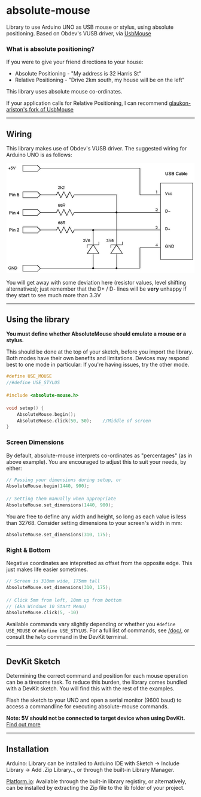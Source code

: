# absolute-mouse


Library to use Arduino UNO as USB mouse or stylus, using absolute positioning. Based on Obdev's VUSB driver, via [UsbMouse](https://github.com/meirm/UsbMouse)

### What is absolute positioning?
If you were to give your friend directions to your house:
 * Absolute Positioning - "My address is 32 Harris St"
 * Relative Positioning - "Drive 2km south, my house will be on the left"

This library uses absolute mouse co-ordinates.

If your application calls for Relative Positioning, I can recommend [glaukon-ariston's fork of UsbMouse](https://github.com/glaukon-ariston/UsbMouse)

---

## Wiring
This library makes use of Obdev's VUSB driver. The suggested wiring for Arduino UNO is as follows:

![vusb-schematic](./doc/schematic.jpg)

You will get away with some deviation here (resistor values, level shifting alternatives); just remember that the D+ / D- lines will be **very** unhappy if they start to see much more than 3.3V

---

## Using the library
**You must define whether AbsoluteMouse should emulate a mouse or a stylus.**

This should be done at the top of your sketch, before you import the library. Both modes have their own benefits and limitations.
Devices may respond best to one mode in particular: If you're having
issues, try the other mode.

```cpp
#define USE_MOUSE
//#define USE_STYLUS

#include <absolute-mouse.h>

void setup() {
    AbsoluteMouse.begin();
    AbsoluteMouse.click(50, 50);    //Middle of screen
}
```
### Screen Dimensions
By default, absolute-mouse interprets co-ordinates as "percentages" (as in above example). You are encouraged to adjust this to suit your needs, by either:

```cpp
// Passing your dimensions during setup, or
AbsoluteMouse.begin(1440, 900);

// Setting them manually when appropriate
AbsoluteMouse.set_dimensions(1440, 900);
```
You are free to define any width and height, so long as each value is less than 32768.
Consider setting dimensions to your screen's width in mm: 

```cpp
AbsoluteMouse.set_dimensions(310, 175);
```

### Right & Bottom

Negative coordinates are intepretted as offset from the opposite edge. This just makes life easier sometimes.
```cpp
// Screen is 310mm wide, 175mm tall
AbsoluteMouse.set_dimensions(310, 175);

// Click 5mm from left, 10mm up from bottom
// (Aka Windows 10 Start Menu)
AbsoluteMouse.click(5, -10)
```

Available commands vary slightly depending or whether you `#define USE_MOUSE` or `#define USE_STYLUS`. For a full list of commands, see [/doc/](https://github.com/todd-herbert/absolute-mouse/tree/main/doc/function_list/"), or consult the `help` command in the DevKit terminal.

---

## DevKit Sketch
Determining the correct command and position for each mouse operation can be a tiresome task. To reduce this burden, the library comes bundled with a DevKit sketch. You will find this with the rest of the examples.

Flash the sketch to your UNO and open a serial monitor (9600 baud) to access a commandline for executing absolute-mouse commands.

**Note: 5V should not be connected to target device when using DevKit.** <br />
[Find out more](doc/self-powered/warning.md)

---

## Installation

Arduino: Library can be installed to Arduino IDE with Sketch -> Include Library -> Add .Zip Library.., or through the built-in Library Manager.

[Platform.io](https://platformio.org/): Available through the built-in library registiry, or alternatively, can be installed by extracting the Zip file to the lib folder of your project.
